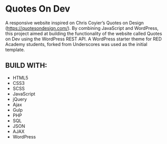 # Quotes On Dev

A responsive website inspired on Chris Coyier’s Quotes on Design (https://quotesondesign.com/). By combining JavaScript and WordPress, this project aimed at building the functionality of the website called Quotes on Dev using the WordPress REST API. A WordPress starter theme for RED Academy students, forked from Underscores was used as the initial template.

## BUILD WITH:

* HTML5
* CSS3
* SCSS
* JavaScript
* jQuery
* Ajax
* Gulp
* PHP
* SQL
* JSON
* AJAX
* WordPress


